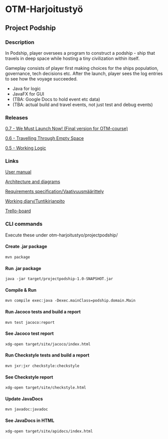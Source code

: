 
# OTM-Harjoitustyö

## Project Podship
### Description
In Podship, player oversees a program to construct a podship - ship that travels in deep space while hosting a tiny civilization within itself.

Gameplay consists of player first making choices for the ships population, governance, tech decisions etc. After the launch, player sees the log entries to see how the voyage succeeded.

- Java for logic
- JavaFX for GUI
- (TBA: Google Docs to hold event etc data)
- (TBA: actual build and travel events, not just test and debug events)

### Releases
[0.7 - We Must Launch Now! (Final version for OTM-course)](https://github.com/Granigan/otm-harjoitustyo/releases/tag/beta1)

[0.6 - Travelling Through Empty Space](https://github.com/Granigan/otm-harjoitustyo/releases/tag/alpha2)

[0.5 - Working Logic](https://github.com/Granigan/otm-harjoitustyo/releases/tag/alpha)


### Links
[User manual](https://github.com/Granigan/otm-harjoitustyo/blob/master/documentation/user_manual.md)

[Architecture and diagrams](https://github.com/Granigan/otm-harjoitustyo/blob/master/documentation/arkkitehtuuri.md)

[Requirements specification/Vaativuusmäärittely](https://github.com/Granigan/otm-harjoitustyo/blob/master/documentation/software_requirements.md)

[Working diary/Tuntikirjanpito](https://github.com/Granigan/otm-harjoitustyo/blob/master/documentation/tuntikirjanpito.md)

[Trello-board](https://trello.com/b/sjB2XI3j/podship)


### CLI commands
Execute these under otm-harjoitustyo/projectpodship/

#### Create .jar package
```
mvn package
```

#### Run .jar package
```
java -jar target/projectpodship-1.0-SNAPSHOT.jar
```

#### Compile & Run
```
mvn compile exec:java -Dexec.mainClass=podship.domain.Main
```

#### Run Jacoco tests and build a report
```
mvn test jacoco:report
```

#### See Jacoco test report
```
xdg-open target/site/jacoco/index.html
```

#### Run Checkstyle tests and build a report
```
mvn jxr:jxr checkstyle:checkstyle
```

#### See Checkstyle report
```
xdg-open target/site/checkstyle.html
```

#### Update JavaDocs
```
mvn javadoc:javadoc
```

#### See JavaDocs in HTML
```
xdg-open target/site/apidocs/index.html
```

